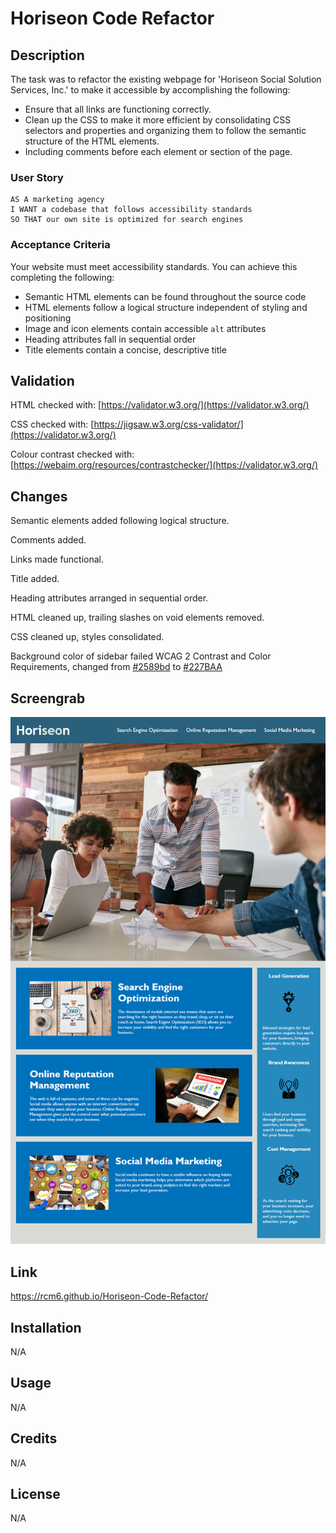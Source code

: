 # Horiseon Code Refactor 

## Description
The task was to refactor the existing webpage for 'Horiseon Social Solution Services, Inc.' to make it accessible by accomplishing the following: 
* Ensure that all links are functioning correctly.
* Clean up the CSS to make it more efficient by consolidating CSS selectors and properties and organizing them to follow the semantic structure of the HTML elements.
* Including comments before each element or section of the page.

### User Story

```
AS A marketing agency
I WANT a codebase that follows accessibility standards
SO THAT our own site is optimized for search engines
```

### Acceptance Criteria

Your website must meet accessibility standards. You can achieve this completing the following:

* Semantic HTML elements can be found throughout the source code
* HTML elements follow a logical structure independent of styling and positioning
* Image and icon elements contain accessible `alt` attributes
* Heading attributes fall in sequential order
* Title elements contain a concise, descriptive title

## Validation
HTML checked with: [https://validator.w3.org/](https://validator.w3.org/)

CSS checked with: [https://jigsaw.w3.org/css-validator/](https://validator.w3.org/)

Colour contrast checked with: [https://webaim.org/resources/contrastchecker/](https://validator.w3.org/)

## Changes
Semantic elements added following logical structure.

Comments added.

Links made functional.

Title added.

Heading attributes arranged in sequential order.

HTML cleaned up, trailing slashes on void elements removed.

CSS cleaned up, styles consolidated.

Background color of sidebar failed WCAG 2 Contrast and Color Requirements, changed from [#2589bd](https://webaim.org/resources/contrastchecker/?fcolor=FFFFFF&bcolor=2589BD) to
[#227BAA](https://webaim.org/resources/contrastchecker/?fcolor=FFFFFF&bcolor=227BAA)

## Screengrab
![Project Screenshot](/Screenshot.png?raw=true)

## Link
[https://rcm6.github.io/Horiseon-Code-Refactor/
](https://rcm6.github.io/Horiseon-Code-Refactor/)
## Installation
N/A

## Usage
N/A

## Credits
N/A

## License
N/A